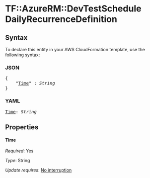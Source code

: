 # TF::AzureRM::DevTestSchedule DailyRecurrenceDefinition

## Syntax

To declare this entity in your AWS CloudFormation template, use the following syntax:

### JSON

<pre>
{
    "<a href="#time" title="Time">Time</a>" : <i>String</i>
}
</pre>

### YAML

<pre>
<a href="#time" title="Time">Time</a>: <i>String</i>
</pre>

## Properties

#### Time

_Required_: Yes

_Type_: String

_Update requires_: [No interruption](https://docs.aws.amazon.com/AWSCloudFormation/latest/UserGuide/using-cfn-updating-stacks-update-behaviors.html#update-no-interrupt)

